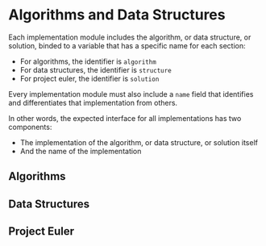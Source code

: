 # Algorithms and Data Structures

Each implementation module includes the algorithm, or data structure, or
solution, binded to a variable that has a specific name for each section:

- For algorithms, the identifier is `algorithm`
- For data structures, the identifier is `structure`
- For project euler, the identifier is `solution`

Every implementation module must also include a `name` field that identifies
and differentiates that implementation from others.

In other words, the expected interface for all implementations has two
components:

- The implementation of the algorithm, or data structure, or solution itself
- And the name of the implementation

## Algorithms

## Data Structures

## Project Euler
